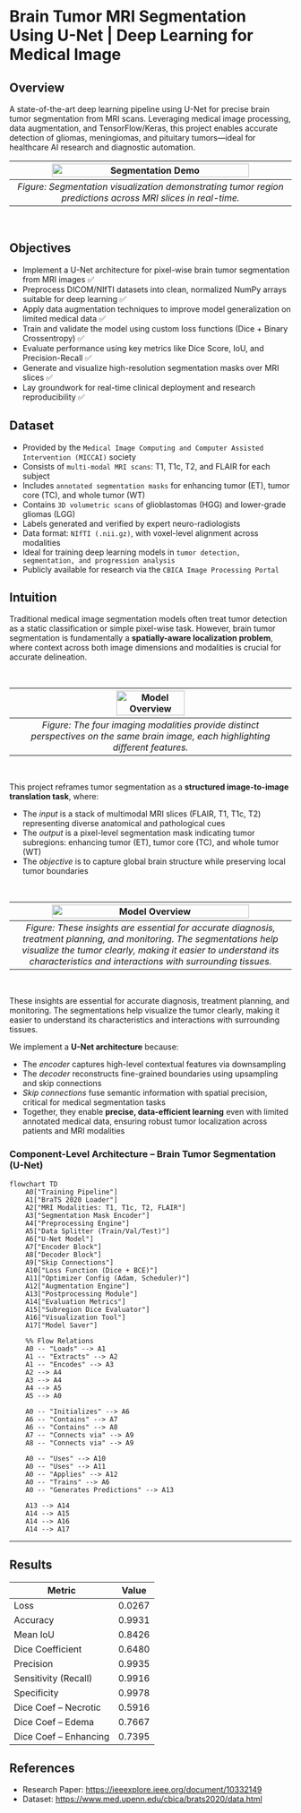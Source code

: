 # Brain Tumor MRI Segmentation Using U-Net | Deep Learning for Medical Image

## Overview
A state-of-the-art deep learning pipeline using U-Net for precise brain tumor segmentation from MRI scans. Leveraging medical image processing, data augmentation, and TensorFlow/Keras, this project enables accurate detection of gliomas, meningiomas, and pituitary tumors—ideal for healthcare AI research and diagnostic automation.
<br>

| <img src="https://github.com/leovidith/Brain-Tumor-Segmentation-UNET/blob/master/Generalized%20Images/segmentation.gif" width="85%" alt="Segmentation Demo"> |
|:--:|
| *Figure: Segmentation visualization demonstrating tumor region predictions across MRI slices in real-time.* |

<br>

## Objectives 
* Implement a U-Net architecture for pixel-wise brain tumor segmentation from MRI images ✅
* Preprocess DICOM/NIfTI datasets into clean, normalized NumPy arrays suitable for deep learning ✅
* Apply data augmentation techniques to improve model generalization on limited medical data ✅
* Train and validate the model using custom loss functions (Dice + Binary Crossentropy) ✅
* Evaluate performance using key metrics like Dice Score, IoU, and Precision-Recall ✅
* Generate and visualize high-resolution segmentation masks over MRI slices ✅
* Lay groundwork for real-time clinical deployment and research reproducibility ✅

## Dataset 
* Provided by the `Medical Image Computing and Computer Assisted Intervention (MICCAI)` society
* Consists of `multi-modal MRI scans`: T1, T1c, T2, and FLAIR for each subject
* Includes `annotated segmentation masks` for enhancing tumor (ET), tumor core (TC), and whole tumor (WT)
* Contains `3D volumetric scans` of glioblastomas (HGG) and lower-grade gliomas (LGG)
* Labels generated and verified by expert neuro-radiologists
* Data format: `NIfTI (.nii.gz)`, with voxel-level alignment across modalities
* Ideal for training deep learning models in `tumor detection, segmentation, and progression analysis`
* Publicly available for research via the `CBICA Image Processing Portal`

## Intuition
Traditional medical image segmentation models often treat tumor detection as a static classification or simple pixel-wise task. However, brain tumor segmentation is fundamentally a **spatially-aware localization problem**, where context across both image dimensions and modalities is crucial for accurate delineation.

<br>

| <img src="https://github.com/leovidith/Brain-Tumor-Segmentation-UNET/blob/master/Generalized%20Images/img1.png" width="50%" alt="Model Overview"> |
|:--:|
| *Figure: The four imaging modalities provide distinct perspectives on the same brain image, each highlighting different features.* |

<br>

This project reframes tumor segmentation as a **structured image-to-image translation task**, where:
* The *input* is a stack of multimodal MRI slices (FLAIR, T1, T1c, T2) representing diverse anatomical and pathological cues
* The *output* is a pixel-level segmentation mask indicating tumor subregions: enhancing tumor (ET), tumor core (TC), and whole tumor (WT)
* The *objective* is to capture global brain structure while preserving local tumor boundaries

<br>

| <img src="https://github.com/leovidith/Brain-Tumor-Segmentation-UNET/blob/master/Generalized%20Images/img5.png" width="85%" alt="Model Overview"> |
|:--:|
| *Figure: These insights are essential for accurate diagnosis, treatment planning, and monitoring. The segmentations help visualize the tumor clearly, making it easier to understand its characteristics and interactions with surrounding tissues.* |

<br>

These insights are essential for accurate diagnosis, treatment planning, and monitoring. The segmentations help visualize the tumor clearly, making it easier to understand its characteristics and interactions with surrounding tissues.

We implement a **U-Net architecture** because:
* The *encoder* captures high-level contextual features via downsampling
* The *decoder* reconstructs fine-grained boundaries using upsampling and skip connections
* *Skip connections* fuse semantic information with spatial precision, critical for medical segmentation tasks
* Together, they enable **precise, data-efficient learning** even with limited annotated medical data, ensuring robust tumor localization across patients and MRI modalities

### Component-Level Architecture – Brain Tumor Segmentation (U-Net)
```mermaid
flowchart TD
    A0["Training Pipeline"]
    A1["BraTS 2020 Loader"]
    A2["MRI Modalities: T1, T1c, T2, FLAIR"]
    A3["Segmentation Mask Encoder"]
    A4["Preprocessing Engine"]
    A5["Data Splitter (Train/Val/Test)"]
    A6["U-Net Model"]
    A7["Encoder Block"]
    A8["Decoder Block"]
    A9["Skip Connections"]
    A10["Loss Function (Dice + BCE)"]
    A11["Optimizer Config (Adam, Scheduler)"]
    A12["Augmentation Engine"]
    A13["Postprocessing Module"]
    A14["Evaluation Metrics"]
    A15["Subregion Dice Evaluator"]
    A16["Visualization Tool"]
    A17["Model Saver"]

    %% Flow Relations
    A0 -- "Loads" --> A1
    A1 -- "Extracts" --> A2
    A1 -- "Encodes" --> A3
    A2 --> A4
    A3 --> A4
    A4 --> A5
    A5 --> A0

    A0 -- "Initializes" --> A6
    A6 -- "Contains" --> A7
    A6 -- "Contains" --> A8
    A7 -- "Connects via" --> A9
    A8 -- "Connects via" --> A9

    A0 -- "Uses" --> A10
    A0 -- "Uses" --> A11
    A0 -- "Applies" --> A12
    A0 -- "Trains" --> A6
    A0 -- "Generates Predictions" --> A13

    A13 --> A14
    A14 --> A15
    A14 --> A16
    A14 --> A17
```
---

## Results 
| Metric                  | Value    |
|-------------------------|----------|
| Loss                   | 0.0267   |
| Accuracy               | 0.9931   |
| Mean IoU               | 0.8426   |
| Dice Coefficient       | 0.6480   |
| Precision              | 0.9935   |
| Sensitivity (Recall)   | 0.9916   |
| Specificity            | 0.9978   |
| Dice Coef – Necrotic   | 0.5916   |
| Dice Coef – Edema      | 0.7667   |
| Dice Coef – Enhancing  | 0.7395   |

## References
- Research Paper: https://ieeexplore.ieee.org/document/10332149
- Dataset: https://www.med.upenn.edu/cbica/brats2020/data.html
